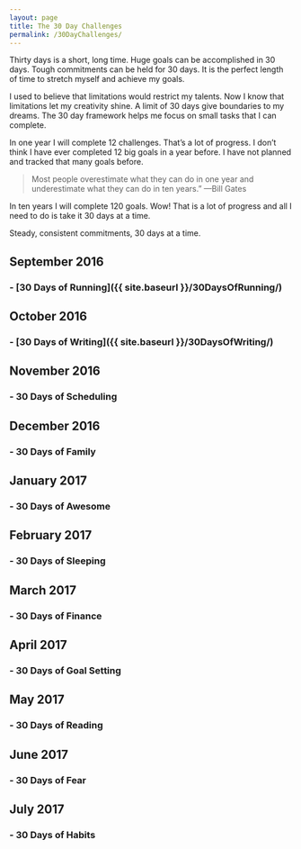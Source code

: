 ```yaml
---
layout: page
title: The 30 Day Challenges
permalink: /30DayChallenges/
---
```

Thirty days is a short, long time. Huge goals can be accomplished in 30 days. Tough commitments can be held for 30 days. It is the perfect length of time to stretch myself and achieve my goals.

I used to believe that limitations would restrict my talents. Now I know that limitations let my creativity shine. A limit of 30 days give boundaries to my dreams. The 30 day framework helps me focus on small tasks that I can complete.

In one year I will complete 12 challenges. That’s a lot of progress. I don’t think I have ever completed 12 big goals in a year before. I have not planned and tracked that many goals before.

> Most people overestimate what they can do in one year and underestimate what they can do in ten years.” 
> —Bill Gates
>

In ten years I will complete 120 goals. Wow! That is a lot of progress and all I need to do is take it 30 days at a time. 

Steady, consistent commitments, 30 days at a time.

## September 2016

###  - [30 Days of Running]({{ site.baseurl }}/30DaysOfRunning/)

## October 2016

###  - [30 Days of Writing]({{ site.baseurl }}/30DaysOfWriting/)

## November 2016

###  - 30 Days of Scheduling

## December 2016

###  - 30 Days of Family

## January 2017

###  - 30 Days of Awesome

## February 2017

###  - 30 Days of Sleeping

## March 2017

###  - 30 Days of Finance

## April 2017

###  - 30 Days of Goal Setting

## May 2017

###  - 30 Days of Reading

## June 2017

###  - 30 Days of Fear

## July 2017

###  - 30 Days of Habits
